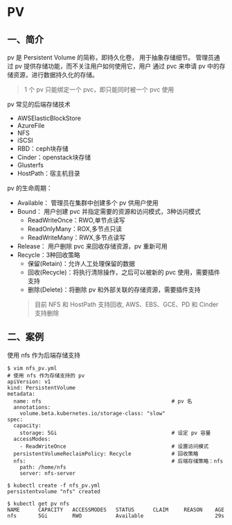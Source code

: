 # PV
## 一、简介
pv 是  Persistent Volume 的简称，即持久化卷， 用于抽象存储细节。 管理员通过 pv 提供存储功能，而不关注用户如何使用它，用户
通过 pvc 来申请 pv  中的存储资源，进行数据持久化的存储。
> 1 个 pv 只能绑定一个 pvc，即只能同时被一个 pvc 使用

pv 常见的后端存储技术
* AWSElasticBlockStore
* AzureFile
* NFS
* iSCSI
* RBD：ceph块存储
* Cinder：openstack块存储
* Glusterfs
* HostPath：宿主机目录

pv 的生命周期：
* Available： 管理员在集群中创建多个 pv 供用户使用
* Bound： 用户创建 pvc 并指定需要的资源和访问模式，3种访问模式
  * ReadWriteOnce：RWO,单节点读写
  * ReadOnlyMany：ROX,多节点只读
  * ReadWriteMany：RWX,多节点读写
* Release： 用户删除 pvc 来回收存储资源，pv 重新可用
* Recycle：3种回收策略
  * 保留(Retain)：允许人工处理保留的数据
  * 回收(Recycle)：将执行清除操作，之后可以被新的 pvc 使用，需要插件支持
  * 删除(Delete)：将删除 pv 和外部关联的存储资源，需要插件支持
  > 目前 NFS 和 HostPath 支持回收, AWS、EBS、GCE、PD 和 Cinder 支持删除

## 二、案例
使用 nfs 作为后端存储支持
```
$ vim nfs_pv.yml
# 使用 nfs 作为存储支持的 pv
apiVersion: v1
kind: PersistentVolume
metadata:
  name: nfs                                          # pv 名
  annotations:
    volume.beta.kubernetes.io/storage-class: "slow"
spec:
  capacity:
    storage: 5Gi                                     # 设定 pv 容量
  accessModes:
    - ReadWriteOnce                                  # 设置访问模式
  persistentVolumeReclaimPolicy: Recycle             # 回收策略
  nfs:                                               # 后端存储策略：nfs
    path: /home/nfs
    server: nfs-server

$ kubectl create -f nfs_pv.yml
persistentvolume "nfs" created

$ kubectl get pv nfs
NAME      CAPACITY   ACCESSMODES   STATUS      CLAIM     REASON    AGE
nfs       5Gi        RWO           Available                       29s
```